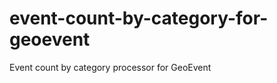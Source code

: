event-count-by-category-for-geoevent
====================================

Event count by category processor for GeoEvent
